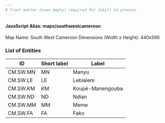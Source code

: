 ```yaml
---
# Front matter (even empty) required for Jekyll to process
---
```


#### JavaScript Alias: maps/southwestcameroon

Map Name: South West Cameroon
Dimensions (Width x Height): 440x590

### List of Entities

ID | Short label | Label
---|---|---|
CM.SW.MN|MN|Manyu
CM.SW.LE|LE|Lebialem
CM.SW.KM|KM|Koupé-Manengouba
CM.SW.ND|ND|Ndian
CM.SW.MM|MM|Meme
CM.SW.FA|FA|Fako